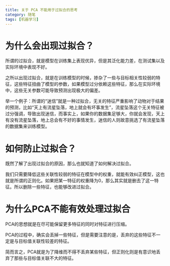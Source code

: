 ```yaml
---
title: 关于 PCA 不能用于过拟合的思考
category: 随笔
tags: [机器学习]
---
```


# 为什么会出现过拟合？

所谓的过拟合，就是模型在训练集上表现优异，但是其泛化能力差，在测试集以及实际环境中表现不好。

之所以出现过拟合，就是在训练模型的时候，掺杂了一些与目标相关性较弱的特征，这些特征扭曲了模型的参数，如果模型过分依赖这些特征，那么在实际环境中，这些无关参数可能导致预测出现极大的偏差。

举一个例子：所谓的“迷信”就是一种过拟合，无关的特征严重影响了动物对于结果的预测，比如“天上有流星坠落，地上就会有坏事发生”，流星坠落这个无关特征被过分强调，导致出现迷信，而事实上，如果你的数据集足够大，你就会发现，天上有没有流星坠落，地上总会有不好的事情发生，迷信的人则故意挑选了有流星坠落的数据集来训练模型。

# 如何防止过拟合？

既然了解了出现过拟合的原因，那么也就知道了如何解决过拟合。

我们只需要降低这些关联性较弱的特征在模型中的权重，就能有效纠正模型，这也就是所谓的正则化。如果把某一特征的权重降为0，那么其实就是删去了这一特征。所以删除一些特征，也能够改进过拟合。

# 为什么PCA不能有效处理过拟合

PCA的思想就是在尽可能保留更多特征的同时对特征进行压缩。

PCA的过程中，确实会丢掉一些特征，但是需要注意的是，丢弃的这些特征不一定是与目标值关联性较差的特征。

简而言之，PCA就是为了降维而不得不丢弃某些特征，但正则化则是有意识地丢弃了那些与目标值关联不大的特征。